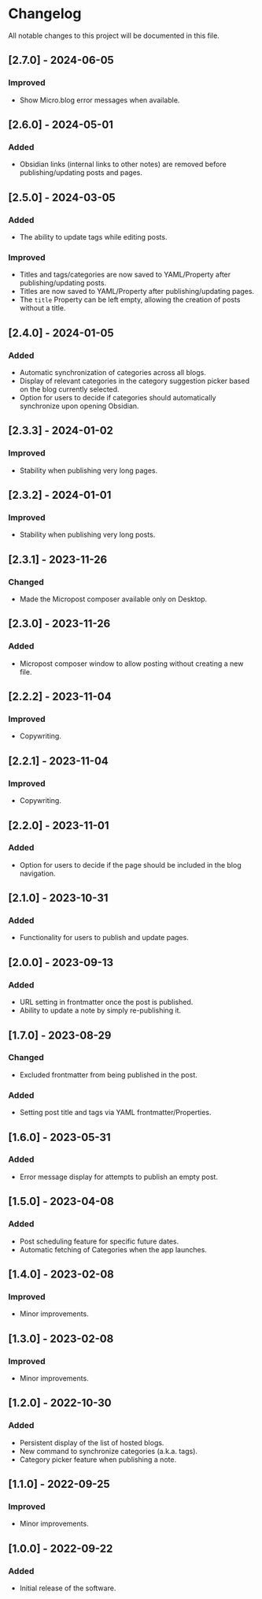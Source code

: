# Changelog

All notable changes to this project will be documented in this file.

## [2.7.0] - 2024-06-05
### Improved
- Show Micro.blog error messages when available.

## [2.6.0] - 2024-05-01
### Added
- Obsidian links (internal links to other notes) are removed before publishing/updating posts and pages.

## [2.5.0] - 2024-03-05
### Added
- The ability to update tags while editing posts.
### Improved
- Titles and tags/categories are now saved to YAML/Property after publishing/updating posts.
- Titles are now saved to YAML/Property after publishing/updating pages.
- The `title` Property can be left empty, allowing the creation of posts without a title.

## [2.4.0] - 2024-01-05
### Added
- Automatic synchronization of categories across all blogs.
- Display of relevant categories in the category suggestion picker based on the blog currently selected.
- Option for users to decide if categories should automatically synchronize upon opening Obsidian.

## [2.3.3] - 2024-01-02
### Improved
- Stability when publishing very long pages.

## [2.3.2] - 2024-01-01
### Improved
- Stability when publishing very long posts.

## [2.3.1] - 2023-11-26
### Changed
- Made the Micropost composer available only on Desktop.

## [2.3.0] - 2023-11-26
### Added
- Micropost composer window to allow posting without creating a new file.

## [2.2.2] - 2023-11-04
### Improved
- Copywriting.

## [2.2.1] - 2023-11-04
### Improved
- Copywriting.

## [2.2.0] - 2023-11-01
### Added
- Option for users to decide if the page should be included in the blog navigation.

## [2.1.0] - 2023-10-31
### Added
- Functionality for users to publish and update pages.

## [2.0.0] - 2023-09-13
### Added
- URL setting in frontmatter once the post is published.
- Ability to update a note by simply re-publishing it.

## [1.7.0] - 2023-08-29
### Changed
- Excluded frontmatter from being published in the post.
### Added
- Setting post title and tags via YAML frontmatter/Properties.

## [1.6.0] - 2023-05-31
### Added
- Error message display for attempts to publish an empty post.

## [1.5.0] - 2023-04-08
### Added
- Post scheduling feature for specific future dates.
- Automatic fetching of Categories when the app launches.

## [1.4.0] - 2023-02-08
### Improved
- Minor improvements.

## [1.3.0] - 2023-02-08
### Improved
- Minor improvements.

## [1.2.0] - 2022-10-30
### Added
- Persistent display of the list of hosted blogs.
- New command to synchronize categories (a.k.a. tags).
- Category picker feature when publishing a note.

## [1.1.0] - 2022-09-25
### Improved
- Minor improvements.

## [1.0.0] - 2022-09-22
### Added
- Initial release of the software.
